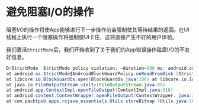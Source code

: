 # 避免阻塞I/O的操作

阻塞I/O的操作将使App能够进行下一步操作前会强制使其等待结果的返回。在UI线程上执行一个阻塞操作将强制使UI卡住，这将直接产生不好的用户体验。

我们激活`StrictMode`后，我们开始收到了关于我们的App错误操作磁盘I/O的不友好信息。

```java
D/StrictMode  StrictMode policy violation; ~duration=998 ms: android.os.StrictMode$StrictModeDiskReadViolation: policy=31 violation=2
at android.os.StrictMode$AndroidBlockGuardPolicy.onReadFromDisk (StrictMode.java:1135)
at libcore.io.BlockGuardOs.open(BlockGuardOs.java:106) at libcore.io.IoBridge.open(IoBridge.java:393)
at java.io.FileOutputStream.<init>(FileOutputStream.java:88) 
at android.app.ContextImpl.openFileOutput(ContextImpl.java:918) 
at android.content.ContextWrapper.openFileOutput(ContextWrapper. java:185)
at com.packtpub.apps.rxjava_essentials.Utils.storeBitmap (Utils.java:30)
```